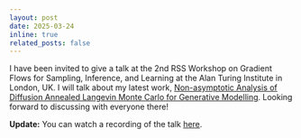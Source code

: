 ```yaml
---
layout: post
date: 2025-03-24
inline: true
related_posts: false
---
```


I have been invited to give a talk at the 2nd RSS Workshop on Gradient Flows for Sampling, Inference, and Learning at the Alan Turing Institute in London, UK. I will talk about my latest work, [Non-asymptotic Analysis of Diffusion Annealed Langevin Monte Carlo for Generative Modelling](https://arxiv.org/pdf/2502.09306). Looking forward to discussing with everyone there! 

**Update:** You can watch a recording of the talk [here](https://www.youtube.com/watch?v=QrPy49eAe9o).

